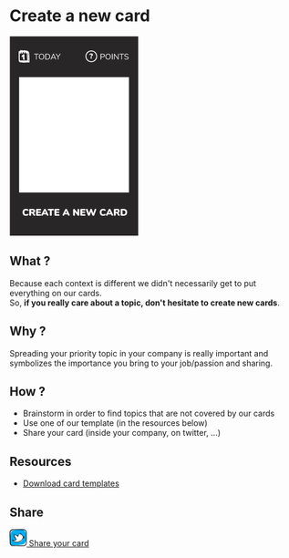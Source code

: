 # Create a new card
![Create a new card](images/create-a-new-card.png)  

## What ?
Because each context is different we didn't necessarily get to put everything on our cards.  
So, **if you really care about a topic, don't hesitate to create new cards**.

## Why ?
Spreading your priority topic in your company is really important and symbolizes the importance you bring to your job/passion and sharing.

## How ?
- Brainstorm in order to find topics that are not covered by our cards
- Use one of our template (in the resources below)
- Share your card (inside your company, on twitter, ...)

## Resources
* [Download card templates](../card-templates.pdf)

## Share
![Share](../images/twitter.png)[ Share your card](https://twitter.com/home?status=I%20have%20just%20completed%20the%20Create%20a%20new%20card%20%23craft_challenges%20from%20%40agilepartner%20http://tiny.cc/p7v5vy)
